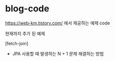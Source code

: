 # blog-code
https://web-km.tistory.com/ 에서 제공하는 예제 code

현재까지 추가 된 예제

[fetch-join]
- JPA 사용할 때 발생하는 N + 1 문제 해결하는 방법
